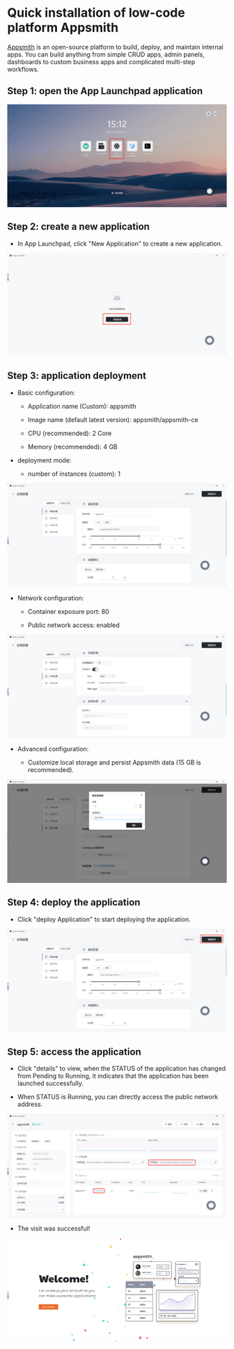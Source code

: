 # Quick installation of low-code platform Appsmith

[Appsmith](https://github.com/appsmithorg/appsmith) is an open-source platform to build, deploy, and maintain internal apps. You can build anything from simple CRUD apps, admin panels, dashboards to custom business apps and complicated multi-step workflows.

## Step 1: open the App Launchpad application

![](./images/1.png)

## Step 2: create a new application

- In App Launchpad, click "New Application" to create a new application.

![](./images/2.png)

## Step 3: application deployment

- Basic configuration:
  
  - Application name (Custom): appsmith
  
  - Image name (default latest version): appsmith/appsmith-ce
  
  - CPU (recommended): 2 Core
  
  - Memory (recommended): 4 GB

- deployment mode:
  
  - number of instances (custom): 1

![](./images/3.png)

- Network configuration:
  
  - Container exposure port: 80
  
  - Public network access: enabled

![](./images/4.png)

- Advanced configuration:
  
  - Customize local storage and persist Appsmith data (15 GB is recommended).

![](./images/5.png)

## Step 4: deploy the application

- Click "deploy Application" to start deploying the application.

![](./images/6.png)

## Step 5: access the application

- Click "details" to view, when the STATUS of the application has changed from Pending to Running, it indicates that the application has been launched successfully.

- When STATUS is Running, you can directly access the public network address.

![](./images/7.png)

- The visit was successful!

![](./images/8.png)


